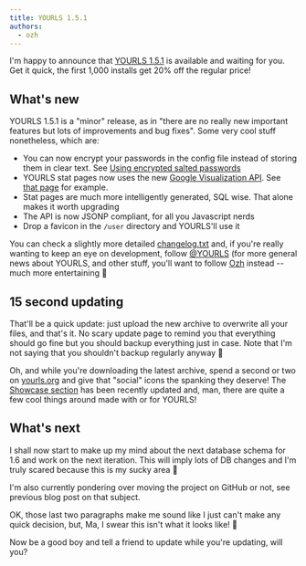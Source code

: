 ```yaml
---
title: YOURLS 1.5.1
authors:
  - ozh
---
```


I'm happy to announce that [YOURLS 1.5.1](https://github.com/YOURLS/YOURLS/releases/tag/1.5.1) is available and waiting for you. Get it quick, the first 1,000 installs get 20% off the regular price!

<!--truncate-->

## What's new

YOURLS 1.5.1 is a "minor" release, as in "there are no really new important features but lots of improvements and bug fixes". Some very cool stuff nonetheless, which are:

- You can now encrypt your passwords in the config file instead of storing them in clear text. See [Using encrypted salted passwords](https://docs.yourls.org/guide/essentials/credentials.html)
- YOURLS stat pages now uses the new [Google Visualization API](https://developers.google.com/chart/). See [that page](https://yourls.org/cookie+) for example.
- Stat pages are much more intelligently generated, SQL wise. That alone makes it worth upgrading
- The API is now JSONP compliant, for all you Javascript nerds
- Drop a favicon in the `/user` directory and YOURLS'll use it

You can check a slightly more detailed [changelog.txt](https://github.com/YOURLS/YOURLS/releases/tag/1.5.1) and, if you're really wanting to keep an eye on development, follow [@YOURLS](https://twitter.com/YOURLS) (for more general news about YOURLS, and other stuff, you'll want to follow [Ozh](https://twitter.com/ozh) instead -- much more entertaining 🙂

## 15 second updating

That'll be a quick update: just upload the new archive to overwrite all your files, and that's it. No scary update page to remind you that everything should go fine but you should backup everything just in case. Note that I'm not saying that you shouldn't backup regularly anyway 🙂

Oh, and while you're downloading the latest archive, spend a second or two on [yourls.org](https://yourls.org/) and give that "social" icons the spanking they deserve! The [Showcase section](https://yourls.org/#More) has been recently updated and, man, there are quite a few cool things around made with or for YOURLS!

## What's next

I shall now start to make up my mind about the next database schema for 1.6 and work on the next iteration. This will imply lots of DB changes and I'm truly scared because this is my sucky area 🙂

I'm also currently pondering over moving the project on GitHub or not, see previous blog post on that subject.

OK, those last two paragraphs make me sound like I just can't make any quick decision, but, Ma, I swear this isn't what it looks like! 🙂

Now be a good boy and tell a friend to update while you're updating, will you?

